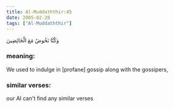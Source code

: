```yaml
---
title: Al-Muddaththir:45
date: 2005-02-28
tags: ["Al-Muddaththir"]
---
```

وَكُنَّا نَخُوضُ مَعَ الْخَائِضِينَ
### meaning: 
We used to indulge in [profane] gossip along with the gossipers,
### similar verses: 

our AI can't find any similar verses




